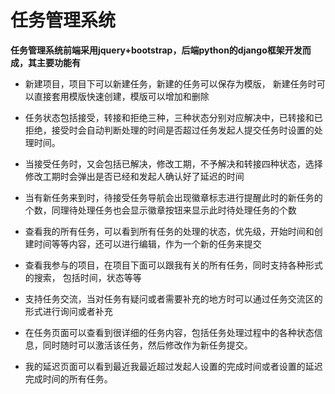 # 任务管理系统

**任务管理系统前端采用jquery+bootstrap，后端python的django框架开发而成，其主要功能有**

+ 新建项目，项目下可以新建任务，新建的任务可以保存为模版， 新建任务时可以直接套用模版快速创建，模版可以增加和删除

+ 任务状态包括接受，转接和拒绝三种，三种状态分别对应解决中，已转接和已拒绝，接受时会自动判断处理的时间是否超过任务发起人提交任务时设置的处理时间。

+ 当接受任务时，又会包括已解决，修改工期，不予解决和转接四种状态，选择修改工期时会弹出是否已经和发起人确认好了延迟的时间

+ 当有新任务来到时，待接受任务导航会出现徽章标志进行提醒此时的新任务的个数，同理待处理任务也会显示徽章按钮来显示此时待处理任务的个数

+ 查看我的所有任务，可以看到所有任务的处理的状态，优先级，开始时间和创建时间等等内容，还可以进行编辑，作为一个新的任务来提交

+ 查看我参与的项目，在项目下面可以跟我有关的所有任务，同时支持各种形式的搜索， 包括时间，状态等等

+ 支持任务交流，当对任务有疑问或者需要补充的地方时可以通过任务交流区的形式进行询问或者补充

+ 在任务页面可以查看到很详细的任务内容，包括任务处理过程中的各种状态信息，同时随时可以激活该任务，然后修改作为新任务提交。

+ 我的延迟页面可以看到最近我最近超过发起人设置的完成时间或者设置的延迟完成时间的所有任务。
